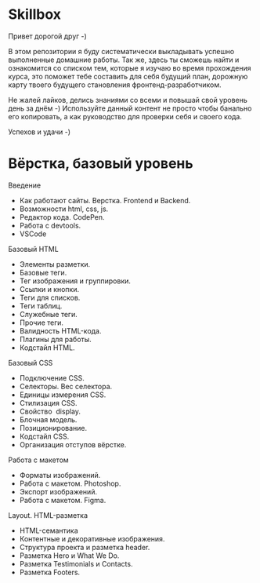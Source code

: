 # Skillbox
Привет дорогой друг -)

В этом репозитории я буду систематически выкладывать успешно выполненные домашние работы. 
Так же, здесь ты сможешь найти и ознакомится со списком тем, которые я изучаю во время прохождения курса, это поможет тебе составить для себя будущий план, дорожную карту твоего будущего становления фронтенд-разработчиком. 

Не жалей лайков, делись знаниями со всеми и повышай свой уровень день за днём -)
Используйте данный контент не просто чтобы банально его копировать, а как руководство для проверки себя и своего кода.

Успехов и удачи -)

# Вёрстка, базовый уровень
Введение
* Как работают сайты. Верстка. Frontend и Backend.
* Возможности html, css, js.
* Редактор кода. CodePen.
* Работа с devtools.
* VSCode

Базовый HTML
* Элементы разметки.
* Базовые теги.
* Тег изображения и группировки.
* Ссылки и кнопки.
* Теги для списков.
* Теги таблиц.
* Служебные теги.
* Прочие теги.
* Валидность HTML-кода.
* Плагины для работы.
* Кодстайл HTML.

Базовый CSS
* Подключение CSS.
* Селекторы. Вес селектора.
* Единицы измерения CSS.
* Стилизация CSS.
* Свойство  display.
* Блочная модель.
* Позиционирование.
* Кодстайл CSS.
* Организация отступов вёрстке.

Работа с макетом
* Форматы изображений.
* Работа с макетом. Photoshop.
* Экспорт изображений.
* Работа с макетом. Figma.

Layout. HTML-разметка
* HTML-семантика
* Контентные и декоративные изображения.
* Структура проекта и разметка header.
* Разметка Hero и What We Do.
* Разметка Testimonials и Contacts.
* Разметка Footers.
